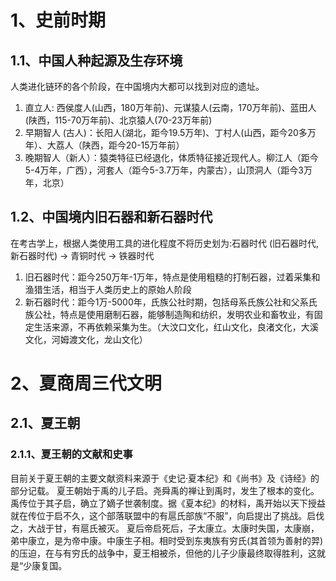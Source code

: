 # 1、史前时期

## 1.1、中国人种起源及生存环境

人类进化链环的各个阶段，在中国境内大都可以找到对应的遗址。

1. 直立人: 西侯度人(山西，180万年前)、元谋猿人(云南，170万年前)、蓝田人(陕西，115-70万年前)、北京猿人(70-23万年前)
2. 早期智人 (古人)：长阳人(湖北，距今19.5万年)、丁村人(山西，距今20多万年）、大荔人（陕西，距今20-15万年前）
3. 晚期智人（新人）：猿类特征已经退化，体质特征接近现代人。柳江人（距今5-4万年，广西），河套人（距今5-3.7万年，内蒙古），山顶洞人（距今3万年，北京）
## 1.2、中国境内旧石器和新石器时代

在考古学上，根据人类使用工具的进化程度不将历史划为:石器时代 (旧石器时代,新石器时代) -> 青铜时代 -> 铁器时代

1. 旧石器时代：距今250万年-1万年，特点是使用粗糙的打制石器，过着采集和渔猎生活，相当于人类历史上的原始人阶段
2. 新石器时代：距今1万-5000年，氏族公社时期，包括母系氏族公社和父系氏族公社，特点是使用磨制石器，能够制造陶和纺织，发明农业和畜牧业，有固定生活来源，不再依赖采集为生。（大汶口文化，红山文化，良渚文化，大溪文化，河姆渡文化，龙山文化）


# 2、夏商周三代文明

## 2.1、夏王朝
### 2.1.1、夏王朝的文献和史事
目前关于夏王朝的主要文献资料来源于《史记·夏本纪》和《尚书》及《诗经》的部分记载。
夏王朝始于禹的儿子启。尧舜禹的禅让到禹时，发生了根本的变化。禹传位于其子启，确立了嫡子世袭制度。据《夏本纪》的材料，禹开始以天下授益
就在传位于启不久，这个部落联盟中的有扈氏部族“不服”，向启提出了挑战。启伐之，大战于甘，有扈氏被灭。
夏后帝启死后，子太康立。太康时失国，太康崩，弟中康立，是为帝中康。中康生子相。相时受到东夷族有穷氏(其首领为善射的羿)的压迫，在与有穷氏的战争中，夏王相被杀，但他的儿子少康最终取得胜利，这就是“少康复国。